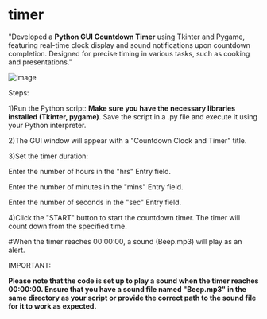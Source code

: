 # timer
"Developed a **Python GUI Countdown Timer** using Tkinter and Pygame, featuring real-time clock display and sound notifications upon countdown completion. Designed for precise timing in various tasks, such as cooking and presentations."

![image](https://github.com/drstrangesej/timer/assets/115163317/a524ace3-c6e5-479d-925c-13602654b046)


Steps:

1)Run the Python script: **Make sure you have the necessary libraries installed (Tkinter, pygame)**. Save the script in a .py file and execute it using your Python interpreter.

2)The GUI window will appear with a "Countdown Clock and Timer" title.

3)Set the timer duration:

Enter the number of hours in the "hrs" Entry field.

Enter the number of minutes in the "mins" Entry field.

Enter the number of seconds in the "sec" Entry field.

4)Click the "START" button to start the countdown timer. The timer will count down from the specified time.

#When the timer reaches 00:00:00, a sound (Beep.mp3) will play as an alert.


IMPORTANT:

**Please note that the code is set up to play a sound when the timer reaches 00:00:00. Ensure that you have a sound file named "Beep.mp3" in the same directory as your script or provide the correct path to the sound file for it to work as expected.**
